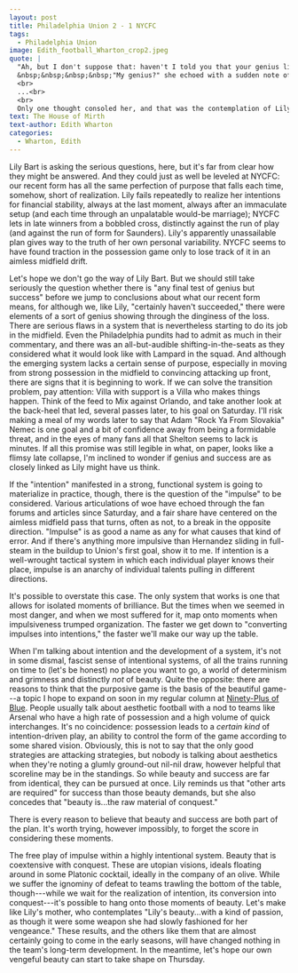 ```yaml
---
layout: post
title: Philadelphia Union 2 - 1 NYCFC 
tags: 
  - Philadelphia Union 
image: Edith_football_Wharton_crop2.jpeg
quote: |
  "Ah, but I don't suppose that: haven't I told you that your genius lies in converting impulses into intentions?"<br>
  &nbsp;&nbsp;&nbsp;&nbsp;"My genius?" she echoed with a sudden note of weariness. "Is there any final test of genius but success? And I certainly haven't succeeded."<br><!--break-->
  <br> 
  ...<br>
  <br>
  Only one thought consoled her, and that was the contemplation of Lily's beauty. She studied it with a kind of passion, as though it were some weapon she had slowly fashioned for her vengeance. ...but Lily understood that beauty is only the raw material of conquest, and that to convert it into success other arts are required.
text: The House of Mirth 
text-author: Edith Wharton 
categories:
  - Wharton, Edith
---
```


Lily Bart is asking the serious questions, here, but it's far from clear how they might be answered. And they could just as well be leveled at NYCFC: our recent form has all the same perfection of purpose that falls each time, somehow, short of realization. Lily fails repeatedly to realize her intentions for financial stability, always at the last moment, always after an immaculate setup (and each time through an unpalatable would-be marriage); NYCFC lets in late winners from a bobbled cross, distinctly against the run of play (and against the run of form for Saunders). Lily's apparently unassailable plan gives way to the truth of her own personal variability. NYCFC seems to have found traction in the possession game only to lose track of it in an aimless midfield drift. 

Let's hope we don't go the way of Lily Bart.<!--break--> But we should still take seriously the question whether there is "any final test of genius but success" before we jump to conclusions about what our recent form means, for although we, like Lily, "certainly haven't succeeded," there were elements of a sort of genius showing through the dinginess of the loss. There are serious flaws in a system that is nevertheless starting to do its job in the midfield. Even the Philadelphia pundits had to admit as much in their commentary, and there was an all-but-audible shifting-in-the-seats as they considered what it would look like with Lampard in the squad. And although the emerging system lacks a certain sense of purpose, especially in moving from strong possession in the midfield to convincing attacking up front, there are signs that it is beginning to work. If we can solve the transition problem, pay attention: Villa with support is a Villa who makes things happen. Think of the feed to Mix against Orlando, and take another look at the back-heel that led, several passes later, to his goal on Saturday. I'll risk making a meal of my words later to say that Adam "Rock Ya From Slovakia" Nemec is one goal and a bit of confidence away from being a formidable threat, and in the eyes of many fans all that Shelton seems to lack is minutes. If all this promise was still legible in what, on paper, looks like a flimsy late collapse, I'm inclined to wonder if genius and success are as closely linked as Lily might have us think.

If the "intention" manifested in a strong, functional system is going to materialize in practice, though, there is the question of the "impulse" to be considered. Various articulations of woe have echoed through the fan forums and articles since Saturday, and a fair share have centered on the aimless midfield pass that turns, often as not, to a break in the opposite direction. "Impulse" is as good a name as any for what causes that kind of error. And if there's anything more impulsive than Hernandez sliding in full-steam in the buildup to Union's first goal, show it to me. If intention is a well-wrought tactical system in which each individual player knows their place, impulse is an anarchy of individual talents pulling in different directions. 

It's possible to overstate this case. The only system that works is one that allows for isolated moments of brilliance. But the times when we seemed in most danger, and when we most suffered for it, map onto moments when impulsiveness trumped organization. The faster we get down to "converting impulses into intentions," the faster we'll make our way up the table. 

When I'm talking about intention and the development of a system, it's not in some dismal, fascist sense of intentional systems, of all the trains running on time to (let's be honest) no place you want to go, a world of determinism and grimness and distinctly *not* of beauty. Quite the opposite: there are reasons to think that the purposive game is the basis of the beautiful game---a topic I hope to expand on soon in my regular column at [Ninety-Plus of Blue](http://www.ninetyplusofblue.com). People usually talk about aesthetic football with a nod to teams like Arsenal who have a high rate of possession and a high volume of quick interchanges. It's no coincidence: possession leads to a *certain kind* of intention-driven play, an ability to control the form of the game according to some shared vision. Obviously, this is not to say that the only good strategies are attacking strategies, but nobody is talking about aesthetics when they're noting a glumly ground-out nil-nil draw, however helpful that scoreline may be in the standings. So while beauty and success are far from identical, they can be pursued at once. Lily reminds us that "other arts are required" for success than those beauty demands, but she also concedes that "beauty is...the raw material of conquest." 

There is every reason to believe that beauty and success are both part of the plan. It's worth trying, however impossibly, to forget the score in considering these moments. 

The free play of impulse within a highly intentional system. Beauty that is coextensive with conquest. These are utopian visions, ideals floating around in some Platonic cocktail, ideally in the company of an olive. While we suffer the ignominy of defeat to teams trawling the bottom of the table, though---while we wait for the realization of intention, its conversion into conquest---it's possible to hang onto those moments of beauty. Let's make like Lily's mother, who contemplates "Lily's beauty...with a kind of passion, as though it were some weapon she had slowly fashioned for her vengeance." These results, and the others like them that are almost certainly going to come in the early seasons, will have changed nothing in the team's long-term development. In the meantime, let's hope our own vengeful beauty can start to take shape on Thursday.
